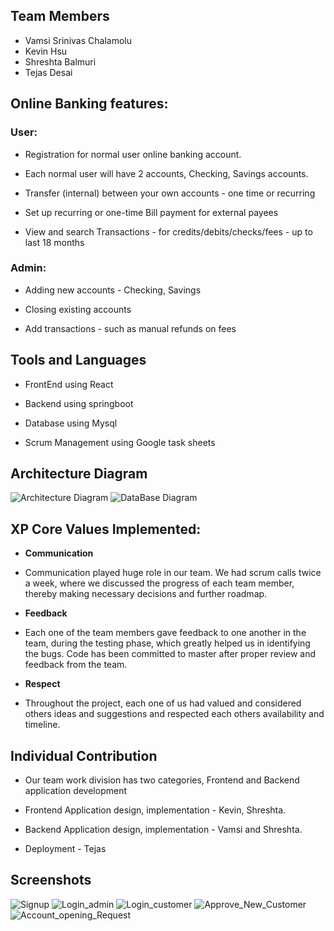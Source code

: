 ## Team Members

- Vamsi Srinivas Chalamolu
- Kevin Hsu
- Shreshta Balmuri
- Tejas Desai

## Online Banking features:

### User:

* Registration for normal user online banking account.

* Each normal user will have 2 accounts, Checking, Savings accounts.

* Transfer (internal) between your own accounts - one time or recurring

* Set up recurring or one-time Bill payment for external payees

* View and search Transactions - for credits/debits/checks/fees - up to  last 18 months




### Admin:

* Adding new accounts - Checking, Savings

* Closing existing accounts

* Add transactions - such as manual refunds on fees


## Tools and Languages

* FrontEnd using React

* Backend using springboot

* Database using Mysql

* Scrum Management using Google task sheets


## Architecture Diagram

![Architecture Diagram](ProjectDocuments/Architecture.png)
![DataBase Diagram](/ProjectDocuments/TestScreenshots/Database_diagram.jpg)


## XP Core Values Implemented:

- **Communication**

* Communication played huge role in our team. We had scrum calls twice a week, where we discussed the 
progress of each team member, thereby making necessary decisions and further roadmap.

- **Feedback**

* Each one of the team members gave feedback to one another in the team, during the testing phase, which 
greatly helped us in identifying the bugs. Code has been committed to master after proper review and 
feedback from the team.

- **Respect**

* Throughout the project, each one of us had valued and considered others ideas and suggestions and respected each others availability and timeline. 


## Individual Contribution

- Our team work division has two categories, Frontend and Backend application development

- Frontend Application design, implementation - Kevin, Shreshta.

- Backend Application design, implementation   - Vamsi and Shreshta.

- Deployment - Tejas



## Screenshots
![Signup](/ProjectDocuments/TestScreenshots/SignUp.jpg)
![Login_admin](/ProjectDocuments/TestScreenshots/Login_Admin.jpg )
![Login_customer](/ProjectDocuments/TestScreenshots/Login_Customer.jpg)
![Approve_New_Customer](/ProjectDocuments/TestScreenshots/Approve_New_Customer.jpg)
![Account_opening_Request](/ProjectDocuments/TestScreenshots/Account_Opening_Requests.jpg)
